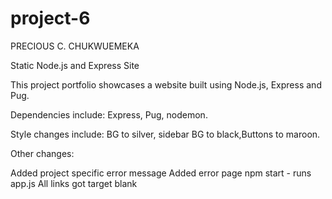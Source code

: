 # project-6

PRECIOUS C. CHUKWUEMEKA





Static Node.js and Express Site


This project portfolio showcases a website built using Node.js, Express and Pug.

Dependencies include: Express, Pug, nodemon.



Style changes include: BG to silver,  sidebar BG to black,Buttons to maroon.




Other changes:

Added project specific error message
Added error page
npm start - runs app.js
All links got target blank

